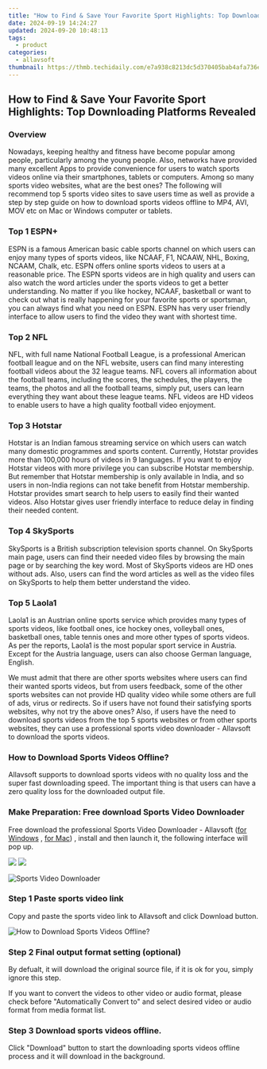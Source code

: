 ```yaml
---
title: "How to Find & Save Your Favorite Sport Highlights: Top Downloading Platforms Revealed"
date: 2024-09-19 14:24:27
updated: 2024-09-20 10:48:13
tags:
  - product
categories:
  - allavsoft
thumbnail: https://thmb.techidaily.com/e7a938c8213dc5d370405bab4afa736e010a188d2f4d2dd7c34adab834ad1c13.jpg
---
```


## How to Find & Save Your Favorite Sport Highlights: Top Downloading Platforms Revealed

### Overview

Nowadays, keeping healthy and fitness have become popular among people, particularly among the young people. Also, networks have provided many excellent Apps to provide convenience for users to watch sports videos online via their smartphones, tablets or computers. Among so many sports video websites, what are the best ones? The following will recommend top 5 sports video sites to save users time as well as provide a step by step guide on how to download sports videos offline to MP4, AVI, MOV etc on Mac or Windows computer or tablets.

### Top 1 ESPN+

ESPN is a famous American basic cable sports channel on which users can enjoy many types of sports videos, like NCAAF, F1, NCAAW, NHL, Boxing, NCAAM, Chalk, etc. ESPN offers online sports videos to users at a reasonable price. The ESPN sports videos are in high quality and users can also watch the word articles under the sports videos to get a better understanding. No matter if you like hockey, NCAAF, basketball or want to check out what is really happening for your favorite sports or sportsman, you can always find what you need on ESPN. ESPN has very user friendly interface to allow users to find the video they want with shortest time.

### Top 2 NFL

NFL, with full name National Football League, is a professional American football league and on the NFL website, users can find many interesting football videos about the 32 league teams. NFL covers all information about the football teams, including the scores, the schedules, the players, the teams, the photos and all the football teams, simply put, users can learn everything they want about these league teams. NFL videos are HD videos to enable users to have a high quality football video enjoyment.

### Top 3 Hotstar

Hotstar is an Indian famous streaming service on which users can watch many domestic programmes and sports content. Currently, Hotstar provides more than 100,000 hours of videos in 9 languages. If you want to enjoy Hotstar videos with more privilege you can subscribe Hotstar membership. But remember that Hotstar membership is only available in India, and so users in non-India regions can not take benefit from Hotstar membership. Hotstar provides smart search to help users to easily find their wanted videos. Also Hotstar gives user friendly interface to reduce delay in finding their needed content.

### Top 4 SkySports

SkySports is a British subscription television sports channel. On SkySports main page, users can find their needed video files by browsing the main page or by searching the key word. Most of SkySports videos are HD ones without ads. Also, users can find the word articles as well as the video files on SkySports to help them better understand the video.

### Top 5 Laola1

Laola1 is an Austrian online sports service which provides many types of sports videos, like football ones, ice hockey ones, volleyball ones, basketball ones, table tennis ones and more other types of sports videos. As per the reports, Laola1 is the most popular sport service in Austria. Except for the Austria language, users can also choose German language, English.

We must admit that there are other sports websites where users can find their wanted sports videos, but from users feedback, some of the other sports websites can not provide HD quality video while some others are full of ads, virus or redirects. So if users have not found their satisfying sports websites, why not try the above ones? Also, if users have the need to download sports videos from the top 5 sports websites or from other sports websites, they can use a professional sports video downloader - Allavsoft to download the sports videos.

### How to Download Sports Videos Offline?

Allavsoft supports to download sports videos with no quality loss and the super fast downloading speed. The important thing is that users can have a zero quality loss for the downloaded output file.

### Make Preparation: Free download Sports Video Downloader

Free download the professional Sports Video Downloader - Allavsoft ([for Windows](https://tools.techidaily.com/allavsoft/products/) , [for Mac](https://tools.techidaily.com/allavsoft/products/)) , install and then launch it, the following interface will pop up.

[![](https://www.allavsoft.com/how-to/../images/how-to/free-download-win.jpg)](https://tools.techidaily.com/allavsoft/products/) [![](https://www.allavsoft.com/how-to/../images/how-to/free-download-mac.jpg)](https://tools.techidaily.com/allavsoft/products/)

![Sports Video Downloader](https://www.allavsoft.com/how-to/../images/allavsoft/screen-shot-600.jpg)

### Step 1 Paste sports video link

Copy and paste the sports video link to Allavsoft and click Download button.

![How to Download Sports Videos Offline?](https://www.allavsoft.com/how-to/../images/how-to/download-rtmp-video/download-rtmp-video.jpg)

### Step 2 Final output format setting (optional)

By defualt, it will download the original source file, if it is ok for you, simply ignore this step.

If you want to convert the videos to other video or audio format, please check before "Automatically Convert to" and select desired video or audio format from media format list.

### Step 3 Download sports videos offline.

Click "Download" button to start the downloading sports videos offline process and it will download in the background.

<ins class="adsbygoogle"
     style="display:block"
     data-ad-format="autorelaxed"
     data-ad-client="ca-pub-7571918770474297"
     data-ad-slot="1223367746"></ins>



<ins class="adsbygoogle"
     style="display:block"
     data-ad-client="ca-pub-7571918770474297"
     data-ad-slot="8358498916"
     data-ad-format="auto"
     data-full-width-responsive="true"></ins>
